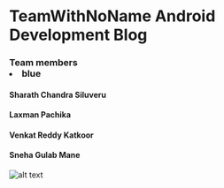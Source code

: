 # TeamWithNoName Android Development Blog
### Team members  <li>blue</li>
  #### Sharath Chandra Siluveru
  #### Laxman Pachika
  #### Venkat Reddy Katkoor
  #### Sneha Gulab Mane
  
  
  
  ![alt text](https://github.com/DBSE-teaching/isee2018-TeamWithNoName/blob/master/docs/images/8251.jpg "Logo Title Text 1")
 


  
